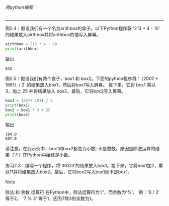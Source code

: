 ###### 用python编程
---

例2.4：假设我们有一个名为arithbox的盒子。以下Python程序将 '213 * 4 - 10' 的结果放入airthbox并将arithbox的值写入屏幕。
```python
airthbox = 213 * 4 - 10
print(arithbox)
```

输出
```
842
```


例2.5：假设我们有两个盒子，box1 和 box2。下面的python程序将 '（2007 + 1881）/ 2' 的结果放入box1，然后将box1写入屏幕。 接下来，它将 box1 乘以 3，加上 25 并将结果放入 box2。最后，它将box2写入屏幕。
```python
box1 = (207+ 181) / 2
print(box1)
box2 = box1 * 3 + 25
print(box2) 
```

输出
```
194.0
607.0
```

请注意，在此示例中，box1和box2都变为小数; 不是整数。原因是除法运算的结果（'/'）在Python中<u>始终</u>是小数。

练习2.3：编写一个程序，将'363/3'的结果放入box1。接下来，它将box1加2，乘以11并将结果放入box2。最后，它将box2写入box1而不是box1。


> [!NOTE]
> 除法 和 余数 运算符
> 在Python中，除法运算符为'/'，而余数为'%'。
> 例：'6 / 3' 等于2。 '7 % 3' 等于1，因为7除3的余数为1。


